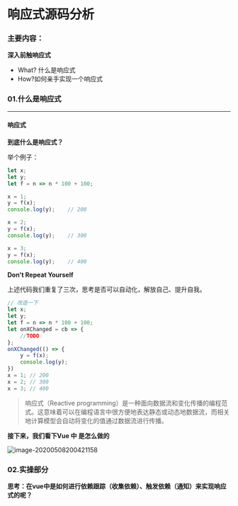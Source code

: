 # 响应式源码分析

### 主要内容：

**深入前触响应式**

+ What? 什么是响应式
+ How?如何亲手实现一个响应式



### 01.什么是响应式

------

#### 响应式

**到底什么是响应式？**

举个例子：

```js
let x; 
let y;
let f = n => n * 100 + 100;

x = 1;
y = f(x);
console.log(y);    // 200 

x = 2;
y = f(x);
console.log(y);    // 300 

x = 3;
y = f(x);
console.log(y);    // 400 
```

**Don't Repeat Yourself**

上述代码我们重复了三次，思考是否可以自动化，解放自己、提升自我。

```js
// 改造一下
let x; 
let y;
let f = n => n * 100 + 100;
let onXChanged = cb => {
    //TODO
};
onXChanged(() => {
    y = f(x);
    console.log(y);
})
x = 1; // 200
x = 2; // 300
x = 3; // 400
```

> 响应式（Reactive programming）是一种面向数据流和变化传播的编程范式。这意味着可以在编程语言中很方便地表达静态或动态地数据流，而相关地计算模型会自动将变化的值通过数据流进行传播。

**接下来，我们看下Vue 中 是怎么做的**

![image-20200508200421158](C:\Users\Administrator\AppData\Roaming\Typora\typora-user-images\image-20200508200421158.png)



### 02.实操部分

**思考：在vue中是如何进行依赖跟踪（收集依赖）、触发依赖（通知）来实现响应式的呢？**

